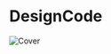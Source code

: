 # DesignCode
![Cover](https://github.com/user-attachments/assets/2b5107a1-66fd-4532-990f-7f0d32b61d8c)

